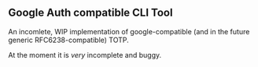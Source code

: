 ## Google Auth compatible CLI Tool

An incomlete, WIP implementation of google-compatible (and in the future generic RFC6238-compatible) TOTP.

At the moment it is *very* incomplete and buggy.


